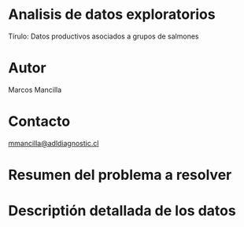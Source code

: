 # Analisis de datos exploratorios
Tírulo: Datos productivos asociados a grupos de salmones
# Autor
Marcos Mancilla
# Contacto
<mmancilla@adldiagnostic.cl>

# Resumen del problema a resolver

# Descriptión detallada de los datos


